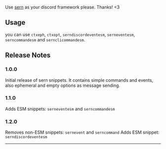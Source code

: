 Use [sern](https://sern.dev) as your discord framework please. Thanks! <3

## Usage

you can use `ctxeph`, `ctxopt`, `serndiscordeventesm`, `serneventesm`, `serncommandesm` and `sernclicommandesm`.

## Release Notes

### 1.0.0

Initial release of sern snippets. It contains simple commands and events, also ephemeral and empty options as message sending.

### 1.1.0

Adds ESM snippets: `serneventesm` and `serncommandesm`

### 1.2.0

Removes non-ESM snippets: `sernevent` and `serncommand`
Adds ESM snippet: `serndiscordeventesm`

---